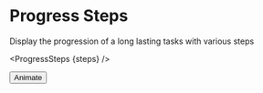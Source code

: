 <script lang="ts">
    import ProgressSteps from "$lib/components/ProgressSteps.svelte";

    let steps = [{
        id: Symbol(1),
        text: "Connection with sale canister",
        state: "completed"
    },{
        id: Symbol(2),
        text: "Sending tokens",
        state: "completed"
    },{
        id: Symbol(3),
        text: "Confirming your participation...",
        state: "in_progress"
    },{
        id: Symbol(4),
        text: "Updating your data",
        state: "next"
    }];

    const animate = () => {
    steps = [
                steps[0], steps[1], {   
    ...steps[2],
    state: "completed"
                }, {
    ...steps[3],
    state: "in_progress"
}
            ];

        setTimeout(() => {
            steps = [
                steps[0], steps[1], steps[2], {   
    ...steps[3],
    state: "completed"
                }
            ];
        }, 2500);
    }
</script>

# Progress Steps

Display the progression of a long lasting tasks with various steps

<ProgressSteps {steps} />

<button on:click={animate} class="primary">Animate</button>
